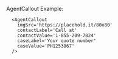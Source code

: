 AgentCallout Example:

```example
  <AgentCallout
    imgSrc='https://placehold.it/80x80'
    contactLabel='Call at'
    contactValue='1-855-209-7824'
    caseLabel='Your quote number'
    caseValue='PH1253867'
  />
```
